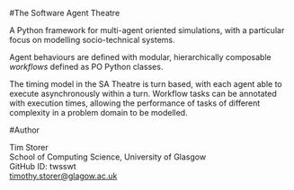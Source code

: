 
#The Software Agent Theatre

A Python framework for multi-agent oriented simulations, with a particular focus on modelling socio-technical systems.

Agent behaviours are defined with modular, hierarchically composable *workflows* defined as PO Python
classes.

The timing model in the SA Theatre is turn based, with each agent able to execute asynchronously within a turn.
Workflow tasks can be annotated with execution times, allowing the performance of tasks of different
complexity in a problem domain to be modelled.

#Author

Tim Storer<br/>
School of Computing Science, University of Glasgow<br/>
GitHub ID: twsswt<br>
[timothy.storer@glagow.ac.uk](mailto:timothy.storer@glagow.ac.uk)
